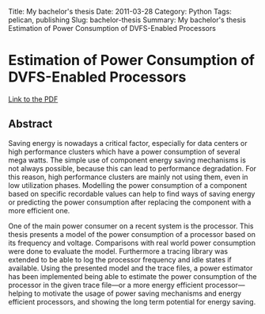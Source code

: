 Title: My bachelor's thesis
Date: 2011-03-28
Category: Python
Tags: pelican, publishing
Slug: bachelor-thesis
Summary: My bachelor's thesis Estimation of Power Consumption of DVFS-Enabled Processors

# Estimation of Power Consumption of DVFS-Enabled Processors
[Link to the PDF]({filename}/static/BA.pdf)

## Abstract
Saving energy is nowadays a critical factor, especially for data centers or high performance clusters which have a power consumption of several mega watts. The simple use of component energy saving mechanisms is not always possible, because this can lead to performance degradation. For this reason, high performance clusters are mainly not using them, even in low utilization phases. Modelling the power consumption of a component based on specific recordable values can help to find ways of saving energy or predicting the power consumption after replacing the component with a more efficient
one.

One of the main power consumer on a recent system is the processor. This thesis presents a model of the power consumption of a processor based on its frequency and voltage. Comparisons with real world power consumption were done to evaluate the model. Furthermore a tracing library was extended to be able to log the processor frequency and idle states if available. Using the presented model and the trace files, a power estimator has been implemented being able to estimate the power consumption of the processor in the given trace file—or a more energy efficient processor—helping to motivate the usage of power saving mechanisms and energy efficient processors, and showing the long term potential for energy saving.
